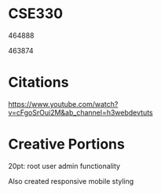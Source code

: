 # CSE330
464888

463874

# Citations

https://www.youtube.com/watch?v=cFgoSrOui2M&ab_channel=h3webdevtuts

# Creative Portions

20pt: root user admin functionality

Also created responsive mobile styling